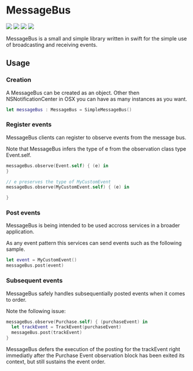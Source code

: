 MessageBus
================
![](http://img.shields.io/cocoapods/v/MessageBus.svg?style=flat) ![](http://img.shields.io/cocoapods/l/MessageBus.svg?style=flat) ![](http://img.shields.io/cocoapods/p/MessageBus.svg?style=flat)
![](https://travis-ci.org/mkloeppner/MessageBus.svg?branch=master)

MessageBus is a small and simple library written in swift for the simple use of broadcasting and receiving events.

## Usage

### Creation

A MessageBus can be created as an object. Other then NSNotificationCenter in OSX you can have as many instances as you want.   

```swift
let messageBus : MessageBus = SimpleMessageBus()
```

### Register events

MessageBus clients can register to observe events from the message bus.

Note that MessageBus infers the type of e from the observation class type Event.self.

```swift
messageBus.observe(Event.self) { (e) in
}

// e preserves the type of MyCustomEvent
messageBus.observe(MyCustomEvent.self) { (e) in

}
```

### Post events

MessageBus is being intended to be used accross services in a broader application.

As any event pattern this services can send events such as the following sample.

```swift
let event = MyCustomEvent()
messageBus.post(event)
```

### Subsequent events

MessageBus safely handles subsequentially posted events when it comes to order.

Note the following issue:

```swift
messageBus.observe(Purchase.self) { (purchaseEvent) in
  let trackEvent = TrackEvent(purchaseEvent)
  messageBus.post(trackEvent)
}
```

MessageBus defers the execution of the posting for the trackEvent right immediatly after the Purchase Event observation block has been exited its context, but still sustains the event order.
 

